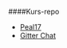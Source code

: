 ####Kurs-repo
* [Peal17](https://github.com/peal17/anax-flat)
* [Gitter Chat](https://gitter.im/mosbth/design)
